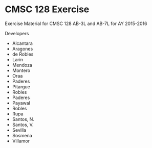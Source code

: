 # CMSC 128 Exercise

Exercise Material for CMSC 128 AB-3L and AB-7L for AY 2015-2016

Developers
* Alcantara
* Aragones
* de Robles
* Larin
* Mendoza
* Montero
* Oraa
* Paderes
* Pitargue
* Robles
* Paderes
* Payawal
* Robles
* Rupa
* Santos, N.
* Santos, V.
* Sevilla
* Sosmena
* Villamor
